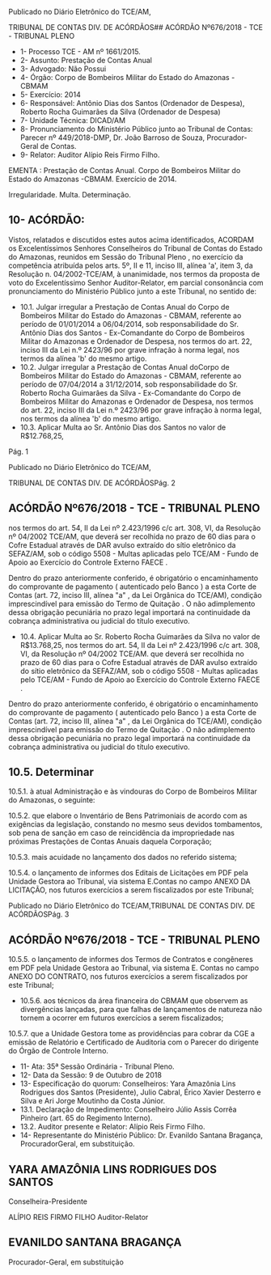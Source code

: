 Publicado  no  Diário Eletrônico do TCE/AM,

TRIBUNAL DE CONTAS DIV. DE  ACÓRDÃOS## ACÓRDÃO Nº676/2018 - TCE - TRIBUNAL PLENO

- 1- Processo TCE - AM nº 1661/2015.
- 2- Assunto: Prestação de Contas Anual
- 3- Advogado: Não Possui
- 4- Órgão: Corpo de Bombeiros Militar do Estado do Amazonas - CBMAM
- 5- Exercício: 2014
- 6- Responsável: Antônio  Dias  dos  Santos  (Ordenador  de  Despesa),  Roberto  Rocha Guimarães da Silva (Ordenador de Despesa)
- 7- Unidade Técnica: DICAD/AM
- 8- Pronunciamento  do Ministério  Público  junto  ao Tribunal  de Contas: Parecer  nº 449/2018-DMP, Dr. João Barroso de Souza, Procurador-Geral de Contas.
- 9- Relator: Auditor Alípio Reis Firmo Filho.

EMENTA :  Prestação  de  Contas  Anual.  Corpo  de Bombeiros Militar do Estado do Amazonas -CBMAM. Exercício de 2014.

Irregularidade. Multa. Determinação.

## 10-  ACÓRDÃO:

Vistos, relatados e discutidos estes autos acima identificados, ACORDAM os Excelentíssimos Senhores Conselheiros do Tribunal de Contas do Estado do Amazonas, reunidos em Sessão do Tribunal Pleno , no exercício da competência atribuída pelos arts. 5º, II e 11, inciso III, alínea 'a', item 3, da Resolução n. 04/2002-TCE/AM, à unanimidade, nos  termos  da  proposta  de  voto  do  Excelentíssimo  Senhor  Auditor-Relator,  em  parcial consonância com pronunciamento do Ministério Público junto a este Tribunal, no sentido de:

- 10.1. Julgar irregular a Prestação de Contas Anual do Corpo de Bombeiros Militar  do  Estado  do  Amazonas  -  CBMAM,  referente  ao  período  de 01/01/2014 a 06/04/2014, sob responsabilidade do Sr. Antônio Dias dos Santos - Ex-Comandante do Corpo de Bombeiros Militar do Amazonas e Ordenador de Despesa, nos termos do art. 22, inciso III da Lei n.º 2423/96 por grave infração à norma legal, nos termos da alínea 'b' do mesmo artigo.
- 10.2. Julgar irregular a Prestação de Contas Anual doCorpo de Bombeiros Militar  do  Estado  do  Amazonas  -  CBMAM,  referente  ao  período  de 07/04/2014 a 31/12/2014, sob responsabilidade do Sr. Roberto Rocha Guimarães da Silva - Ex-Comandante do Corpo de Bombeiros Militar do Amazonas e Ordenador de Despesa, nos termos do art. 22, inciso III da  Lei  n.º  2423/96  por  grave  infração  à  norma  legal,  nos  termos  da alínea 'b' do mesmo artigo.
- 10.3.  Aplicar Multa ao Sr. Antônio Dias dos Santos no valor de  R$12.768,25,

Pág. 1

Publicado  no  Diário Eletrônico do TCE/AM,

TRIBUNAL DE CONTAS DIV. DE  ACÓRDÃOSPág. 2

## ACÓRDÃO Nº676/2018 - TCE - TRIBUNAL PLENO

nos  termos  do  art.  54,  II  da  Lei  nº  2.423/1996  c/c  art.  308,  VI,  da Resolução nº 04/2002 TCE/AM, que deverá ser recolhida no prazo de 60 dias  para  o  Cofre  Estadual  através  de  DAR  avulso  extraído  do  sítio eletrônico da SEFAZ/AM, sob o código 5508 - Multas aplicadas pelo TCE/AM  -  Fundo  de  Apoio  ao  Exercício  do  Controle  Externo  FAECE .

Dentro do prazo anteriormente conferido, é obrigatório o encaminhamento  do  comprovante  de  pagamento  ( autenticado pelo Banco )  a  esta  Corte  de  Contas  (art.  72,  inciso  III,  alínea  "a"  ,  da  Lei Orgânica do TCE/AM), condição imprescindível para emissão do Termo de Quitação . O não adimplemento dessa obrigação pecuniária no prazo legal importará na continuidade da cobrança administrativa ou judicial do título executivo.

- 10.4.  Aplicar  Multa ao  Sr.  Roberto  Rocha  Guimarães  da  Silva  no  valor  de R$13.768,25, nos termos do art. 54, II da Lei nº 2.423/1996 c/c art. 308, VI, da Resolução nº 04/2002 TCE/AM. que deverá ser recolhida no prazo de 60 dias para o Cofre Estadual através de DAR avulso extraído do sítio eletrônico da SEFAZ/AM, sob o código 5508 - Multas aplicadas pelo TCE/AM  -  Fundo  de  Apoio  ao  Exercício  do  Controle  Externo  FAECE .

Dentro do prazo anteriormente conferido, é obrigatório o encaminhamento  do  comprovante  de  pagamento  ( autenticado pelo Banco )  a  esta  Corte  de  Contas  (art.  72,  inciso  III,  alínea  "a"  ,  da  Lei Orgânica do TCE/AM), condição imprescindível para emissão do Termo de Quitação . O não adimplemento dessa obrigação pecuniária no prazo legal importará na continuidade da cobrança administrativa ou judicial do título executivo.

## 10.5.  Determinar

10.5.1.  à atual Administração  e  às  vindouras  do  Corpo  de Bombeiros Militar do Amazonas, o seguinte:

10.5.2.  que elabore o  Inventário de Bens Patrimoniais de acordo com as exigências da legislação, constando no mesmo seus devidos  tombamentos,  sob  pena  de  sanção  em  caso  de reincidência da impropriedade nas próximas Prestações de Contas Anuais daquela Corporação;

10.5.3.  mais  acuidade  no  lançamento  dos  dados  no  referido sistema;

10.5.4.  o  lançamento  de  informes  dos  Editais  de  Licitações  em PDF pela Unidade Gestora ao Tribunal, via sistema E.Contas  no  campo  ANEXO  DA  LICITAÇÃO,  nos  futuros exercícios a serem fiscalizados por este Tribunal;

Publicado  no  Diário Eletrônico do TCE/AM,TRIBUNAL DE CONTAS DIV. DE  ACÓRDÃOSPág. 3

## ACÓRDÃO Nº676/2018 - TCE - TRIBUNAL PLENO

10.5.5.  o  lançamento  de  informes  dos  Termos  de  Contratos  e congêneres em PDF pela Unidade Gestora ao Tribunal, via sistema E. Contas no campo ANEXO DO CONTRATO, nos futuros exercícios a serem fiscalizados por este Tribunal;

- 10.5.6.  aos técnicos da área financeira do CBMAM que observem as divergências lançadas, para que  falhas de  lançamentos de  natureza  não  tornem  a  ocorrer  em  futuros  exercícios  a serem fiscalizados;

10.5.7.  que a Unidade Gestora tome as providências para cobrar da CGE a emissão de Relatório e Certificado de Auditoria com o Parecer do dirigente do Órgão de Controle Interno.

- 11-  Ata: 35ª Sessão Ordinária - Tribunal Pleno.
- 12-  Data da Sessão: 9 de Outubro de 2018
- 13-  Especificação  do  quorum: Conselheiros: Yara  Amazônia  Lins  Rodrigues  dos Santos (Presidente), Julio Cabral, Érico Xavier Desterro e Silva e Ari Jorge  Moutinho da Costa Júnior.
- 13.1. Declaração de Impedimento: Conselheiro Júlio Assis Corrêa Pinheiro (art. 65  do Regimento Interno).
- 13.2. Auditor presente e Relator: Alípio Reis Firmo Filho.
- 14-  Representante do Ministério Público: Dr. Evanildo Santana Bragança, ProcuradorGeral, em substituição.

## YARA AMAZÔNIA LINS RODRIGUES DOS SANTOS

Conselheira-Presidente

ALÍPIO REIS FIRMO FILHO Auditor-Relator

## EVANILDO SANTANA BRAGANÇA

Procurador-Geral, em substituição
